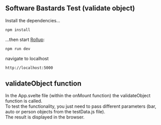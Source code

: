 
## Software Bastards Test (validate object)


Install the dependencies...

```bash
npm install
```

...then start [Rollup](https://rollupjs.org):

```bash
npm run dev
```

navigate to localhost

```bash
http://localhost:5000
```

## validateObject function

In the App.svelte file (within the onMount function) the validateObject function is called.  
To test the functionality, you just need to pass different parameters (bar, auto or person objects from the testData.js file).  
The result is displayed in the browser.  

